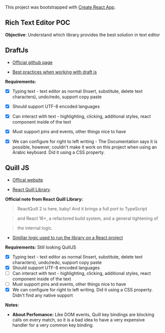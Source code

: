 This project was bootstrapped with [Create React App](https://github.com/facebook/create-react-app).


## Rich Text Editor POC

  

**Objective**: Understand which library provides the best solution in text editor

  
  

## DraftJs

  

-  [Official github page](https://github.com/facebook/draft-js)

-  [Best practices when working with draft js](https://reactrocket.com/post/draft-js-best-practices/)


**Requirements:** 

 - [x] Typing text - text editor as normal (Insert, substitute, delete text characters), undo/redo, support copy paste
 - [x] Should support UTF-8 encoded languages
 - [x] Can interact with text - highlighting, clicking, additional styles, react component inside of the text
 - [x] Must support pins and events, other things nice to have
 - [x] We can configure for right to left writing - The Documentation says it is possible, however, couldn't make it work on this project when using an Arabic keyboard. Did it using a CSS property.
  

## Quill JS

  

-  [Offical website](https://quilljs.com/)

-  [React Quill Library](https://github.com/zenoamaro/react-quill).


**Official note from React Quill Library:**

> ReactQuill 2 is here, baby! And it brings a full port to TypeScript

> and React 16+, a refactored build system, and a general tightening of

> the internal logic.

-  [Similiar logic used to run the library on a React project](https://github.com/zenoamaro/react-quill/blob/master/src/index.tsx)
 
**Requirements:** Still looking QuillJS

 - [x] Typing text - text editor as normal (Insert, substitute, delete text characters), undo/redo, support copy paste
 - [x] Should support UTF-8 encoded languages
 - [ ] Can interact with text - highlighting, clicking, additional styles, react component inside of the text
 - [ ] Must support pins and events, other things nice to have
 - [x] We can configure for right to left writing. Did it using a CSS property. Didn't find any native support

 **Notes**:

- **About Perfomance:** Like DOM events, Quill key bindings are blocking calls on every match, so it is a bad idea to have a very expensive handler for a very common key binding.